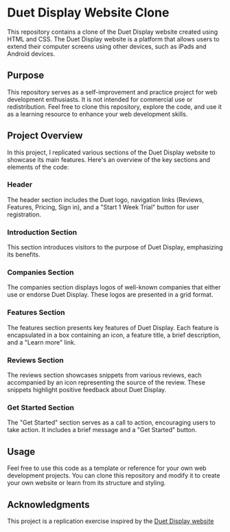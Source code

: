 # Duet Display Website Clone

This repository contains a clone of the Duet Display website created using HTML and CSS. The Duet Display website is a platform that allows users to extend their computer screens using other devices, such as iPads and Android devices.

## Purpose

This repository serves as a self-improvement and practice project for web development enthusiasts. It is not intended for commercial use or redistribution. Feel free to clone this repository, explore the code, and use it as a learning resource to enhance your web development skills.

## Project Overview

In this project, I replicated various sections of the Duet Display website to showcase its main features. Here's an overview of the key sections and elements of the code:

### Header

The header section includes the Duet logo, navigation links (Reviews, Features, Pricing, Sign in), and a "Start 1 Week Trial" button for user registration.

### Introduction Section

This section introduces visitors to the purpose of Duet Display, emphasizing its benefits.

### Companies Section

The companies section displays logos of well-known companies that either use or endorse Duet Display. These logos are presented in a grid format.

### Features Section

The features section presents key features of Duet Display. Each feature is encapsulated in a box containing an icon, a feature title, a brief description, and a "Learn more" link.

### Reviews Section

The reviews section showcases snippets from various reviews, each accompanied by an icon representing the source of the review. These snippets highlight positive feedback about Duet Display.

### Get Started Section

The "Get Started" section serves as a call to action, encouraging users to take action. It includes a brief message and a "Get Started" button.

## Usage

Feel free to use this code as a template or reference for your own web development projects. You can clone this repository and modify it to create your own website or learn from its structure and styling.

## Acknowledgments

This project is a replication exercise inspired by the [Duet Display website](https://www.duetdisplay.com/)
